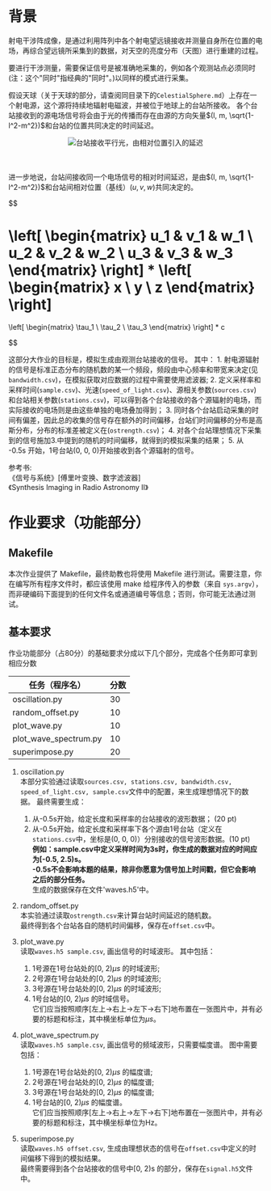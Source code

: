 # 背景
射电干涉阵成像，是通过利用阵列中各个射电望远镜接收并测量自身所在位置的电场，再综合望远镜所采集到的数据，对天空的亮度分布（天图）进行重建的过程。

要进行干涉测量，需要保证信号是被准确地采集的，例如各个观测站点必须同时(注：这个"同时"指经典的"同时"。)以同样的模式进行采集。

假设天球（关于天球的部分，请查阅同目录下的`CelestialSphere.md`）上存在一个射电源，这个源将持续地辐射电磁波，并被位于地球上的台站所接收。
各个台站接收到的源电场信号将会由于光的传播而存在由源的方向矢量$(l, m, \sqrt{1-l^2-m^2})$和台站的位置共同决定的时间延迟。

<center>
	<img src="https://img.illya.club/upload/2019/06/28/20190628174639-79ca6e2b.png" title="台站接收平行光，由相对位置引入的延迟" />
</center>
<br></br>

进一步地说，台站间接收同一个电场信号的相对时间延迟，是由$(l, m, \sqrt{1-l^2-m^2})$和台站间相对位置（基线）$(u, v, w)$共同决定的。

$$

\left[
	\begin{matrix}
		u_1 & v_1 & w_1 \\
		u_2 & v_2 & w_2 \\
		u_3 & v_3 & w_3
	\end{matrix}
\right]
*
\left[
	\begin{matrix}
		x \\
		y \\
		z
	\end{matrix}
\right]
=
\left[
	\begin{matrix}
		\tau_1 \\
		\tau_2 \\
		\tau_3
	\end{matrix}
\right]
*
c

$$

这部分大作业的目标是，模拟生成由观测台站接收的信号。
其中：
	1. 射电源辐射的信号是标准正态分布的随机数的某一个频段，频段由中心频率和带宽来决定(见`bandwidth.csv`)，在模拟获取对应数据的过程中需要使用滤波器;
	2. 定义采样率和采样时间(`sample.csv`)、光速(`speed_of_light.csv`)、源相关参数(`sources.csv`)和台站相关参数(`stations.csv`)，可以得到各个台站接收的各个源辐射的电场，而实际接收的电场则是由这些单独的电场叠加得到；
	3. 同时各个台站启动采集的时间有偏差，因此总的收集的信号存在额外的时间偏移，台站们时间偏移的分布是高斯分布，分布的标准差被定义在(`ostrength.csv`)；
	4. 对各个台站理想情况下采集到的信号施加3.中提到的随机的时间偏移，就得到的模拟采集的结果；
	5. 从 -0.5s 开始，1号台站(0, 0, 0)开始接收到各个源辐射的信号。

参考书:    
《信号与系统》[傅里叶变换、数字滤波器]    
《Synthesis Imaging in Radio Astronomy II》    

# 作业要求（功能部分）

## Makefile

本次作业提供了 Makefile，最终助教也将使用 Makefile 进行测试。需要注意，你在编写所有程序文件时，都应该使用 make 给程序传入的参数（来自 `sys.argv`），而非硬编码下面提到的任何文件名或通道编号等信息；否则，你可能无法通过测试。

## 基本要求

作业功能部分（占80分）的基础要求分成以下几个部分，完成各个任务即可拿到相应分数

|    任务（程序名）     | 分数 |
| --------------------- | ---- |
| oscillation.py        | 30   |
| random_offset.py      | 10   |
| plot_wave.py          | 10   |
| plot_wave_spectrum.py | 10   |
| superimpose.py        | 20   |

1. oscillation.py</br>
本部分实验通过读取`sources.csv, stations.csv, bandwidth.csv, speed_of_light.csv, sample.csv`文件中的配置，来生成理想情况下的数据。
最终需要生成：
	1. 从-0.5s开始，给定长度和采样率的台站接收的波形数据； (20 pt)
	2. 从-0.5s开始，给定长度和采样率下各个源由1号台站（定义在`stations.csv`中，坐标是(0, 0, 0)）分别接收的信号波形数据。(10 pt)
<br>**例如：sample.csv中定义采样时间为3s时，你生成的数据对应的时间应为[-0.5, 2.5)s。**
<br>**-0.5s不会影响本题的结果，除非你愿意为信号加上时间戳，但它会影响之后的部分任务。**
<br>生成的数据保存在文件'waves.h5'中。

2. random_offset.py</br>
本实验通过读取`ostrength.csv`来计算台站时间延迟的随机数。    
最终得到各个台站各自的随机时间偏移，保存在`offset.csv`中。

3. plot_wave.py</br>
读取`waves.h5 sample.csv`, 画出信号的时域波形。
其中包括：
	1. 1号源在1号台站处的[0, 2)$\mu s$ 的时域波形;
	2. 2号源在1号台站处的[0, 2)$\mu s$ 的时域波形;
	3. 3号源在1号台站处的[0, 2)$\mu s$ 的时域波形;
	4. 1号台站的[0, 2)$\mu s$ 的时域信号。</br>
它们应当按照顺序[左上->右上->左下->右下]地布置在一张图片中，并有必要的标题和标注，其中横坐标单位为$\mu s$。

4. plot_wave_spectrum.py</br>
读取`waves.h5 sample.csv`, 画出信号的频域波形，只需要幅度谱。
图中需要包括：
	1. 1号源在1号台站处的[0, 2)$\mu s$ 的幅度谱;
	2. 2号源在1号台站处的[0, 2)$\mu s$ 的幅度谱;
	3. 3号源在1号台站处的[0, 2)$\mu s$ 的幅度谱;
	4. 1号台站的[0, 2)$\mu s$ 的幅度谱。</br>
它们应当按照顺序[左上->右上->左下->右下]地布置在一张图片中，并有必要的标题和标注，其中横坐标单位为Hz。

5. superimpose.py</br>
读取`waves.h5 offset.csv`, 生成由理想状态的信号在`offset.csv`中定义的时间偏移下得到的模拟结果。    
最终需要得到各个台站接收的信号中[0, 2)s 的部分，保存在`signal.h5`文件中。
